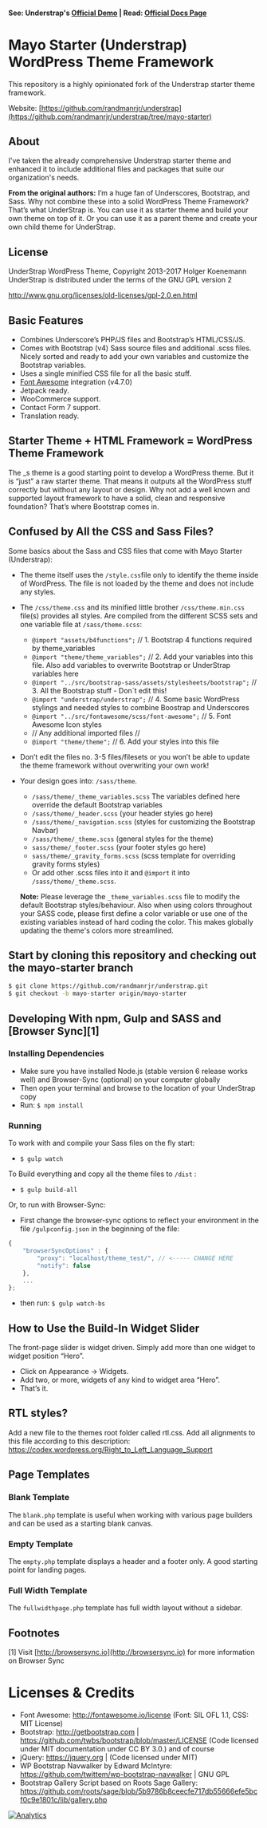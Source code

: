 #### See: Understrap's [Official Demo](https://understrap.com/understrap) | Read: [Official Docs Page](https://understrap.github.io/)

# Mayo Starter (Understrap) WordPress Theme Framework

This repository is a highly opinionated fork of the Understrap starter theme framework.

Website: [https://github.com/randmanrjr/understrap](https://github.com/randmanrjr/understrap/tree/mayo-starter)

## About

I've taken the already comprehensive Understrap starter theme and enhanced it to include additional files and packages that suite our organization's needs.

**From the original authors:** I’m a huge fan of Underscores, Bootstrap, and Sass. Why not combine these into a solid WordPress Theme Framework? That’s what UnderStrap is. You can use it as starter theme and build your own theme on top of it. Or you can use it as a parent theme and create your own child theme for UnderStrap.

## License
UnderStrap WordPress Theme, Copyright 2013-2017 Holger Koenemann
UnderStrap is distributed under the terms of the GNU GPL version 2

http://www.gnu.org/licenses/old-licenses/gpl-2.0.en.html

## Basic Features

- Combines Underscore’s PHP/JS files and Bootstrap’s HTML/CSS/JS.
- Comes with Bootstrap (v4) Sass source files and additional .scss files. Nicely sorted and ready to add your own variables and customize the Bootstrap variables.
- Uses a single minified CSS file for all the basic stuff.
- [Font Awesome](http://fortawesome.github.io/Font-Awesome/) integration (v4.7.0)
- Jetpack ready.
- WooCommerce support.
- Contact Form 7 support.
- Translation ready.

## Starter Theme + HTML Framework = WordPress Theme Framework

The _s theme is a good starting point to develop a WordPress theme. But it is “just” a raw starter theme. That means it outputs all the WordPress stuff correctly but without any layout or design.
Why not add a well known and supported layout framework to have a solid, clean and responsive foundation? That’s where Bootstrap comes in.

## Confused by All the CSS and Sass Files?

Some basics about the Sass and CSS files that come with Mayo Starter (Understrap):
- The theme itself uses the `/style.css`file only to identify the theme inside of WordPress. The file is not loaded by the theme and does not include any styles.
- The `/css/theme.css` and its minified little brother `/css/theme.min.css` file(s) provides all styles. Are compiled from the different SCSS sets and one variable file at `/sass/theme.scss`:
    - `@import "assets/b4functions";` // 1. Bootstrap 4 functions required by theme_variables
    - `@import "theme/theme_variables";`  // 2. Add your variables into this file. Also add variables to overwrite Bootstrap or UnderStrap variables here
    - `@import "../src/bootstrap-sass/assets/stylesheets/bootstrap";`  // 3. All the Bootstrap stuff - Don´t edit this!
    - `@import "understrap/understrap";` // 4. Some basic WordPress stylings and needed styles to combine Boostrap and Underscores
    - `@import "../src/fontawesome/scss/font-awesome";` // 5. Font Awesome Icon styles
    - // Any additional imported files //
    - `@import "theme/theme";`  // 6. Add your styles into this file
 

- Don’t edit the files no. 3-5 files/filesets or you won’t be able to update the theme framework without overwriting your own work!
- Your design goes into: `/sass/theme`.
    - `/sass/theme/_theme_variables.scss` The variables defined here override the default Bootstrap variables
    - `/sass/theme/_header.scss` (your header styles go here)
    - `/sass/theme/_navigation.scss` (styles for customizing the Bootstrap Navbar)
    - `/sass/theme/_theme.scss` (general styles for the theme)
    - `sass/theme/_footer.scss` (your footer styles go here)
    - `sass/theme/_gravity_forms.scss` (scss template for overriding gravity forms styles)
    - Or add other .scss files into it and `@import` it into `/sass/theme/_theme.scss`.
    
    **Note:** Please leverage the `_theme_variables.scss` file to modify the default Bootstrap styles/behaviour. Also when using colors throughout your SASS code, please first define a color variable or use one of the existing variables instead of hard coding the color. This makes globally updating the theme's colors more streamlined.

## Start by cloning this repository and checking out the mayo-starter branch

```bash
$ git clone https://github.com/randmanrjr/understrap.git
$ git checkout -b mayo-starter origin/mayo-starter
```

## Developing With npm, Gulp and SASS and [Browser Sync][1]

### Installing Dependencies
- Make sure you have installed Node.js (stable version 6 release works well) and Browser-Sync (optional) on your computer globally
- Then open your terminal and browse to the location of your UnderStrap copy
- Run: `$ npm install`

### Running
To work with and compile your Sass files on the fly start:

- `$ gulp watch`

To Build everything and copy all the theme files to `/dist` :

- `$ gulp build-all`

Or, to run with Browser-Sync:

- First change the browser-sync options to reflect your environment in the file `/gulpconfig.json` in the beginning of the file:
```javascript
{
    "browserSyncOptions" : {
        "proxy": "localhost/theme_test/", // <----- CHANGE HERE
        "notify": false
    },
    ...
};
```
- then run: `$ gulp watch-bs`

## How to Use the Build-In Widget Slider

The front-page slider is widget driven. Simply add more than one widget to widget position “Hero”.
- Click on Appearance → Widgets.
- Add two, or more, widgets of any kind to widget area “Hero”.
- That’s it.

## RTL styles?
Add a new file to the themes root folder called rtl.css. Add all alignments to this file according to this description:
https://codex.wordpress.org/Right_to_Left_Language_Support

## Page Templates

### Blank Template

The `blank.php` template is useful when working with various page builders and can be used as a starting blank canvas.

### Empty Template

The `empty.php` template displays a header and a footer only. A good starting point for landing pages.

### Full Width Template

The `fullwidthpage.php` template has full width layout without a sidebar.

## Footnotes

[1] Visit [http://browsersync.io](http://browsersync.io) for more information on Browser Sync

Licenses & Credits
=
- Font Awesome: http://fontawesome.io/license (Font: SIL OFL 1.1, CSS: MIT License)
- Bootstrap: http://getbootstrap.com | https://github.com/twbs/bootstrap/blob/master/LICENSE (Code licensed under MIT documentation under CC BY 3.0.)
and of course
- jQuery: https://jquery.org | (Code licensed under MIT)
- WP Bootstrap Navwalker by Edward McIntyre: https://github.com/twittem/wp-bootstrap-navwalker | GNU GPL
- Bootstrap Gallery Script based on Roots Sage Gallery: https://github.com/roots/sage/blob/5b9786b8ceecfe717db55666efe5bcf0c9e1801c/lib/gallery.php


[![Analytics](https://ga-beacon.appspot.com/UA-139292-31/chromeskel_a/readme)](https://github.com/igrigorik/ga-beacon)
